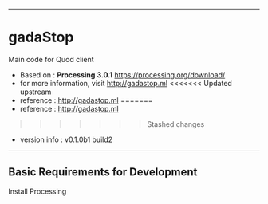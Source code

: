 
--------
# gadaStop
Main code for Quod client
- Based on : **Processing 3.0.1** https://processing.org/download/
- for more information, visit http://gadastop.ml
<<<<<<< Updated upstream
- reference : http://gadastop.ml
=======
- reference : http://gadastop.ml
>>>>>>> Stashed changes
- version info : v0.1.0b1 build2

--------
## Basic Requirements for Development
Install Processing
